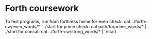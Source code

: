 # Forth coursework

To test programs, run from forthress home
    for even check: cat ../forth-cw/even_words/* | ./start
    for prime check: cat path/to/prime_words/* | ./start
    for concat: cat ../forth-cw/string_words/* | ./start

